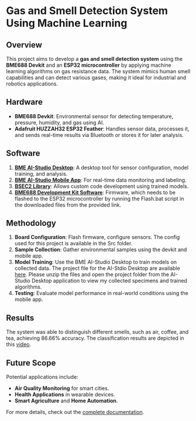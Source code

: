 # Gas and Smell Detection System Using Machine Learning

## Overview
This project aims to develop a **gas and smell detection system** using the **BME688 Devkit** and an **ESP32 microcontroller** by applying machine learning algorithms on gas resistance data. The system mimics human smell capabilities and can detect various gases, making it ideal for industrial and robotics applications.

## Hardware
- **BME688 Devkit**: Environmental sensor for detecting temperature, pressure, humidity, and gas using AI.
- **Adafruit HUZZAH32 ESP32 Feather**: Handles sensor data, processes it, and sends real-time results via Bluetooth or stores it for later analysis.

## Software
1. **[BME AI-Studio Desktop](https://www.bosch-sensortec.com/software-tools/double-opt-in-forms/bme688-devkit-software-2-3-4-win-form.html)**: A desktop tool for sensor configuration, model training, and analysis.
2. **[BME AI-Studio Mobile App](https://www.bosch-sensortec.com/software-tools/double-opt-in-forms/bme688-devkit-software-2-1-5-form.html)**: For real-time data monitoring and labeling.
3. **[BSEC2 Library](https://github.com/boschsensortec/Bosch-BSEC2-Library)**: Allows custom code development using trained models.
4. **[BME688 Development Kit Software](https://www.bosch-sensortec.com/software-tools/double-opt-in-forms/bme688-devkit-software-2-1-5-form.html)**: Firmware, which needs to be flashed to the ESP32 microcontroller by running the Flash.bat script in the downloaded files from the provided link.

## Methodology
1. **Board Configuration**: Flash firmware, configure sensors. The config used for this project is available in the Src folder.
2. **Sample Collection**: Gather environmental samples using the devkit and mobile app.
3. **Model Training**: Use the BME AI-Studio Desktop to train models on collected data. The project file for the AI-Stdio Desktop are available [here](https://github.com/dhir-g/Gas-and-Smell-Detection/blob/main/Src/Arduino_SP.bmeproject.zip). Please unzip the files and open the project folder from the AI-Studio Desktop application to view my collected specimens and trained algorithms.
4. **Testing**: Evaluate model performance in real-world conditions using the mobile app.

## Results
The system was able to distinguish different smells, such as air, coffee, and tea, achieving 86.66% accuracy. The classification results are depicted in this [video](https://github.com/dhir-g/Gas-and-Smell-Detection/blob/main/Classification%20Results.mp4).

## Future Scope
Potential applications include:
- **Air Quality Monitoring** for smart cities.
- **Health Applications** in wearable devices.
- **Smart Agriculture** and **Home Automation**.
  
For more details, check out the [complete documentation](https://github.com/dhir-g/Gas-and-Smell-Detection/blob/main/Gas_and_Smell_Detection_System_using_ML_Algorithm.pdf).
